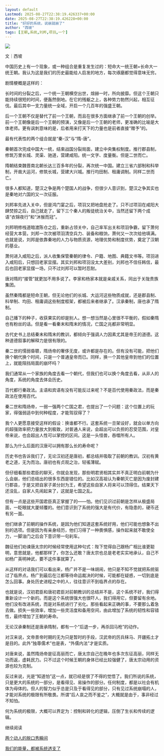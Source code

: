 ```yaml
---
layout: default
Lastmod: 2025-08-27T22:38:19.426337+00:00
date: 2025-08-27T22:38:19.426228+00:00
title: "好好的系统，说崩就崩了"
author: "西坡"
tags: [王朝,系统,刘邦,项羽,一个]
---
```


![](https://images.weserv.nl/?url=https%3A//mmbiz.qpic.cn/sz_mmbiz_jpg/ewQwxBMndgyyEAWNq3ZngiczAaB9w2GLNdcswibqF9Vqg1kYoe1IxdeHDh8UGQJlPKRF1MdicuIlicqD9ibN69gn4Nw/640%3Fwx_fmt%3Djpeg%26from%3Dappmsg)

文｜西坡

中国历史上有一个现象，或一种组合是重复发生过的：短命大一统王朝+长命大一统王朝。我认为这是我们的历史最能给人启发的地方，每次琢磨都觉得意味无穷。

剧情梗概是这样的：

长时间的分裂之后，一个统一王朝横空出世，煊赫一时，所向披靡。但这个王朝只能持续很短的时间，便轰然倒地。在它的残躯之上，各种势力勃然兴起，相互征伐。最后其中一支力量统一全域，开启一个几百年的强盛王朝。

后一个王朝不仅是替代了前一个王朝，而且在很多方面继承了前一个王朝的创举。前一个王朝像是后一个王朝的预演，又像是后一个王朝的老师，更准确的比喻是大体老师。更有讽刺意味的是，后者用来打天下的力量也是前者直接“赠予”的。

最有代表性的两个组合就是“秦-汉”与“隋-唐”。

秦朝首次完成中国大一统，结束战国分裂局面，建立中央集权制度。推行郡县制，修筑万里长城、灵渠、驰道，营建咸阳。统一文字、度量衡。但是二世而亡。

隋朝结束魏晋南北朝长达三百多年的分裂，再次统一中国。建立三省六部制和科举制，开凿大运河，修筑长城，营建大兴城。推行均田制、租庸调制。同样二世而亡。

很多人都知道，楚汉之争是两个楚国人的战争，但很少人意识到，楚汉之争其实也是秦地对六国的又一次征服。

刘邦率先进入关中，但是鸿门宴之后，项羽又把地盘抢走了。只不过项羽在咸阳大肆焚掠之后，自己就走了，留下三个秦人的叛徒统治关中，当然还留下两个成语“衣锦夜行”和“沐猴而冠”。

刘邦明修栈道暗渡陈仓之后，重新占领关中，自己率军出关和项羽争霸，留下萧何经营大本营。刘邦一次次被项羽清空兵力、装备和粮饷，萧何又一次次给他填满。也就是说，刘邦是依靠秦地的人力与物质资源，地理优势和制度优势，奠定了汉朝的基业。

萧何进入咸阳之后，派人收集保管秦朝的律令、户籍、地图、典籍文书等。项羽进入咸阳后，只想回老家显摆。其实刘邦和项羽没太大差别，刘邦也不信任韩信，最后也回老家显摆一场，只不过刘邦可以暂时忍耐。

唐对隋的“接管”就更加不用多说了。李家和杨家本就是亲戚关系，同出于关陇贵族集团。

虽然秦隋都是短命王朝，但无论他们的长城、大运河这些物质成就，还是郡县制、科举制、均田、租庸调这些制度框架，都被后来者继承了。汉承秦制，唐也承了隋制。

自己播下的种子，收获果实的却是别人。想一想当然是心里很不平衡的，假如秦隋也有粉丝的话。但是看一看秦末和隋末的情况，亡国之兆都非常明显。

古代史书上总结秦末和隋末的教训，都倾向于强调人力因素尤其是帝王的道德。这种道德叙事的解释力是很有限的。

秦二世的懦弱昏聩，隋炀帝的奢侈无度，或许都是存在的。但有没有可能，把他们换个朝代换个时间，只是一个普通皇帝而已。同样，换一个其他皇帝到他们的位置上，就能阻挡局面的崩坏吗？

我们通常从一个家族的角度去看一个朝代，但我们也可以换个角度去看，从非人的角度，系统的角度去体会历史。

百代都行秦政法。主语和宾语有没有可能反过来呢？不是百代使用秦政法，而是秦政法在使用百代。

秦二世和隋炀帝，一弱一强两个亡国之君，也提出了一个问题：这个位置上的玩家，得强弱适中到何种程度，才能驾驭得了？

我个人更愿意接受这样的假设：换谁都不行。这套系统一旦架设好，就会以单方向的超强效率把力量放大到极致，对普通人来说，会超出可以负担的忍受范围，对皇帝来说，也会超出人性可以掌控的区间。这是一头怪兽，吞噬所有人。

那么为什么后面的汉唐可以拥有那么长的寿命呢？

历史书也告诉我们了，无论汉初还是唐初，都总结并吸取了前朝的教训。汉初有黄老之道，无为而治。唐初也有贞观之治，轻徭薄赋。

但仔细看那些君臣的聊天，你就会发现，那些明君贤相其实并不真正明白前朝为什么会崩，他们总结出的很多东西是错位的。比如汉高祖认为秦朝灭亡是因为废封建行郡县，于是又把自家子弟分封为王，希望这些自家人将来可以顶得住。结果天下还没乱，自家人先闹起来了，这就是七国之乱。

但有一点是这些开国君臣真正掌握了的——怕。他们见识过前朝是怎样从极盛局面，一眨眼就大厦倾覆的。他们意识到了系统的强大是有代价，有隐患的，硬币还有另一面。

他们继承了前朝的操作系统，是因为他们知道这套系统好用，他们可能也想象不出别的选项。但是因为有亲身经历，他们习得了一种畏惧感，操作起来就不敢使全力，一脚油门之后会下意识带一句刹车。

魏征他们劝谏唐太宗的时候经常使用这种句式：陛下觉得自己跟杨广相比谁更聪明，意思就是，他都那样了，你怎么还敢？唐太宗也总是老老实实地承认，自己不如杨广英明神武，要不这件事就算了。

从这样的对话我们可以看出来，杨广并不是一味胡闹，他只是不知不觉就把系统驱过了临界点。杨广到最后在江都等待命运裁决的时候，可能都在疑惑，一切到底是怎么回事。身处历史进程之中的人，往往意识不到临界点的存在。

也就是说，汉初君臣和唐初君臣对前朝教训的总结并不是，这个系统不好，我们得重新设计一个新的。而是这个系统很强大也很吓人，我们得用它，但要留有余地。他们没有改进系统，而是对系统进行了劣化。那些看起来正确的事，不要那么着急去做。损失一些效率，增加一些灵活度和备用空间，由此增加了系统的韧性和容错性，最终增加了王朝的寿命。

无论汉承秦制还是唐承隋制，都有一个“后退一步，再杀回马枪”的动作。

对汉来说，文帝景帝时期的无为只是暂时的手段，汉武帝的厉兵秣马、开疆拓土才是目的。此外“独尊儒术”也是表，“外儒内法”才是实质。

对唐来说，虽然隋炀帝是征高丽而亡，唐太宗自己在晚年也多次东征高丽，同样无功而返，虚耗民力。只不过这个时候王朝的身体已经比较强健了，唐太宗动用的资源也较为克制。

反过来说，光是“知道怕”这一点，就已经是很了不得的觉悟了。我们所说的系统，只是更大的系统的一部分，是看得见、易操作的部分。任何制度，都是以社会有机体为母体的。但人的智力似乎总是只及于看得见的部分，只有见过系统崩塌的人，才能对系统的极限有所敬畏。所谓“后人哀之而不鉴之”，大概就是由于，事非经过不知怕。

何为系统的极限，大概可以界定为：控制和转化的逻辑，压倒了生长和传续的逻辑。

继续阅读

[两个动人的脱口秀瞬间](https://mp.weixin.qq.com/s?__biz=MzA3MTQ3MzY4Nw==&mid=2648107607&idx=1&sn=516b640d4b45a4d3ed2fdf4a456d400a&scene=21#wechat_redirect)

[我们的能量，都被系统透支了](https://mp.weixin.qq.com/s?__biz=MzA3MTQ3MzY4Nw==&mid=2648107602&idx=1&sn=d89164dc1d56da216f7835dc2f3b3434&scene=21#wechat_redirect)


